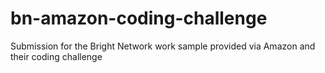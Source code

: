 # bn-amazon-coding-challenge
Submission for the Bright Network work sample provided via Amazon and their coding challenge

